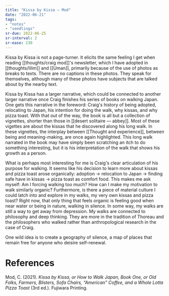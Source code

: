 ```yaml
---
title: "Kissa by Kissa — Mod"
date: "2022-06-21"
tags:
- "notes"
- "seedlings"
sr-due: 2022-06-25
sr-interval: 2
sr-ease: 230
---
```


Kissa by Kissa is not a page-turner. It elicits the same feeling I get when reading [[thoughts/craig mod]]'s newsletter, which I have adopted in [[thoughts/lilim]] and [[Uman]], primarily because of the use of photos as breaks to texts. There are no captions in these photos. They speak for themselves, although many of these photos have subjects that are talked about by the nearby text.

Kissa by Kissa has a larger narrative, which could be connected to another larger narrative once Craig finishes his series of books on walking Japan. One gets this narrative in the foreword: Craig's history of being adopted, relocating to Japan, his intention for doing the walk, why kissas, and why pizza toast. With that out of the way, the book is all but a collection of vignettes, shorter than those in [[desert solitaire — abbey]]. Most of these vigettes are about the kissas that he discovered along his long walk. In these vignettes, the interplay between [[Thought and experience]], between being and meaning-making, are once again highlighted. This long walk narrated in the book may have simply been scratching an itch to do something interesting, but it is his interpretation of the walk that shows his growth as a person.

What is perhaps most interesting for me is Craig's clear articulation of his purpose for walking. It seems like his decision to learn more about kissas and pizza toast arose organically: adoption -> relocation to Japan -> finding safe have in kissas -> pizza toast as comfort food. This makes me ask myself: Am I forcing walking too much? How can I make my motivation to walk similarly organic? Furthermore, is there a piece of material culture I could latch into and explore in my walks, my very own kissas and pizza toast? Right now, that only thing that feels organic is feeling good when near water or being in nature, walking in silence. In some way, my walks are still a way to get away from depression. My walks are connected to philosophy and deep thinking. They are more in the tradition of Thoreau and the philosophers who walked rather than anthropological research in the case of Craig.

One wild idea is to create a geography of silence, a map of places that remain free for anyone who deisire self-renewal.

# References

Mod, C. (2021). _Kissa by Kissa, or How to Walk Japan, Book One, or Old Folks, Farmers, Blisters, Sofa Chairs, “American” Coffee, and a Whole Lotta Pizza Toast_ (3rd ed.). Fujiwara Printing.